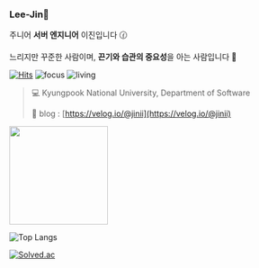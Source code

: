 ### Lee-Jin👋
주니어 **서버 엔지니어** 이진입니다 🕜

느리지만 꾸준한 사람이며, **끈기와 습관의 중요성**을 아는 사람입니다 🌱


[![Hits](https://hits.seeyoufarm.com/api/count/incr/badge.svg?url=https%3A%2F%2Fgithub.com%2FLeeJin0527%2Fhit-counter&count_bg=%2379C83D&title_bg=%23555555&icon=&icon_color=%23E7E7E7&title=hits&edge_flat=false)](https://hits.seeyoufarm.com)
![focus](https://img.shields.io/badge/focus-backend-orange)
![living](https://img.shields.io/badge/living-YongIn-3c9)


> 💻 Kyungpook National University, Department of Software
>
> 📝 blog : [https://velog.io/@jinii](https://velog.io/@jinii)

<img src="https://github-readme-stats.vercel.app/api?username=LeeJin0527&show_icons=true&theme=radical" height=175px>

![Top Langs](https://github-readme-stats.vercel.app/api/top-langs/?username=LeeJin0527&layout=compact&theme=tokyonight)





[![Solved.ac](http://mazassumnida.wtf/api/v2/generate_badge?boj=zinzun)](https://solved.ac/profile/zinzun)

<!--
**LeeJin0527/LeeJin0527** is a ✨ _special_ ✨ repository because its `README.md` (this file) appears on your GitHub profile.

Here are some ideas to get you started:

- 🔭 I’m currently working on ...
- 🌱 I’m currently learning ...
- 👯 I’m looking to collaborate on ...
- 🤔 I’m looking for help with ...
- 💬 Ask me about ...
- 📫 How to reach me: ...
- 😄 Pronouns: ...
- ⚡ Fun fact: ...
-->
